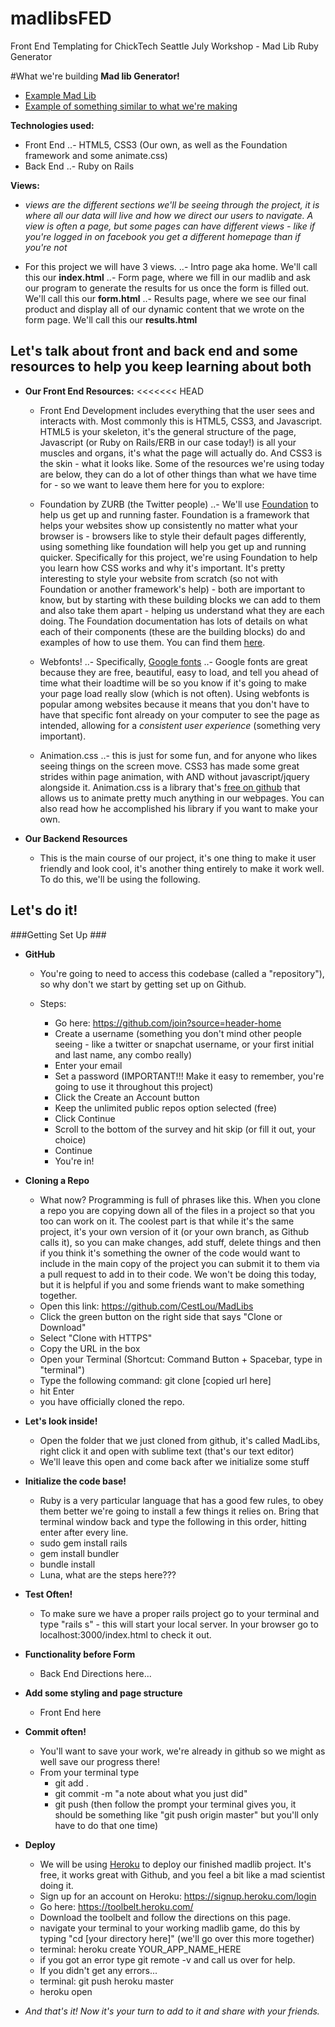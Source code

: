 # madlibsFED
Front End Templating for ChickTech Seattle July Workshop - Mad Lib Ruby Generator


#What we're building
**Mad lib Generator!**
- <a href="http://cdn.rainbowresource.netdna-cdn.com/products/032883i1.jpg">Example Mad Lib</a>
- <a href="http://www.redkid.net/madlibs/">Example of something similar to what we're making</a>

**Technologies used:**
- Front End
..- HTML5, CSS3 (Our own, as well as the Foundation framework and some animate.css)
- Back End
..- Ruby on Rails

**Views:**
- _views are the different sections we'll be seeing through the project, it is where all our data will live and how we direct our users to navigate. A view is often a page, but some pages can have different views - like if you're logged in on facebook you get a different homepage than if you're not_

- For this project we will have 3 views.
	..- Intro page aka home. We'll call this our **index.html**
	..- Form page, where we fill in our madlib and ask our program to generate the results for us once the form is filled out. We'll call this our **form.html**
	..- Results page, where we see our final product and display all of our dynamic content that we wrote on the form page. We'll call this our **results.html**

## Let's talk about front and back end and some resources to help you keep learning about both ##

- **Our Front End Resources:**
<<<<<<< HEAD
	- Front End Development includes everything that the user sees and interacts with. Most commonly this is HTML5, CSS3, and Javascript. HTML5 is your skeleton, it's the general structure of the page, Javascript (or Ruby on Rails/ERB in our case today!) is all your muscles and organs, it's what the page will actually do. And CSS3 is the skin - what it looks like.  Some of the resources we're using today are below, they can do a lot of other things than what we have time for - so we want to leave them here for you to explore:
	- Foundation by ZURB (the Twitter people)
	..- We'll use <a href="http://foundation.zurb.com/">Foundation</a> to help us get up and running faster. Foundation is a framework that helps your websites show up consistently no matter what your browser is - browsers like to style their default pages differently, using something like foundation will help you get up and running quicker. Specifically for this project, we're using Foundation to help you learn how CSS works and why it's important. It's pretty interesting to style your website from scratch (so not with Foundation or another framework's help) - both are important to know, but by starting with these building blocks we can add to them and also take them apart - helping us understand what they are each doing. The Foundation documentation has lots of details on what each of their components (these are the building blocks) do and examples of how to use them. You can find them <a href="http://foundation.zurb.com/sites/docs/">here</a>.

	- Webfonts!
	..- Specifically, <a href="https://www.google.com/fonts#">Google fonts</a>
	..- Google fonts are great because they are free, beautiful, easy to load, and tell you ahead of time what their loadtime will be so you know if it's going to make your page load really slow (which is not often). Using webfonts is popular among websites because it means that you don't have to have that specific font already on your computer to see the page as intended, allowing for a _consistent user experience_ (something very important).

	- Animation.css
	..- this is just for some fun, and for anyone who likes seeing things on the screen move. CSS3 has made some great strides within page animation, with AND without javascript/jquery alongside it. Animation.css is a library that's <a href="https://github.com/daneden/animate.css">free on github</a> that allows us to animate pretty much anything in our webpages. You can also read how he accomplished his library if you want to make your own. 


- **Our Backend Resources**
	- This is the main course of our project, it's one thing to make it user friendly and look cool, it's another thing entirely to make it work well. To do this, we'll be using the following. 

## Let's do it! ##

###Getting Set Up ###

- **GitHub**
	- You're going to need to access this codebase (called a "repository"), so why don't we start by getting set up on Github. 
	
	- Steps: 
		- Go here: https://github.com/join?source=header-home
		- Create a username (something you don't mind other people seeing - like a twitter or snapchat username, or your first initial and last name, any combo really)
		- Enter your email
		- Set a password (IMPORTANT!!! Make it easy to remember, you're going to use it throughout this project)
		- Click the Create an Account button
		- Keep the unlimited public repos option selected (free) 
		- Click Continue
		- Scroll to the bottom of the survey and hit skip (or fill it out, your choice)
		- Continue 
		- You're in! 
- **Cloning a Repo**
	- What now? Programming is full of phrases like this. When you clone a repo you are copying down all of the files in a project so that you too can work on it. The coolest part is that while it's the same project, it's your own version of it (or your own branch, as Github calls it), so you can make changes, add stuff, delete things and then if you think it's something the owner of the code would want to include in the main copy of the project you can submit it to them via a pull request to add in to their code. We won't be doing this today, but it is helpful if you and some friends want to make something together. 
	- Open this link: https://github.com/CestLou/MadLibs
	- Click the green button on the right side that says "Clone or Download"
	- Select "Clone with HTTPS"
	- Copy the URL in the box
	- Open your Terminal (Shortcut: Command Button + Spacebar, type in "terminal")
	- Type the following command: git clone [copied url here] 
	- hit Enter
	- you have officially cloned the repo. 
- **Let's look inside!** 
	- Open the folder that we just cloned from github, it's called MadLibs, right click it and open with sublime text (that's our text editor)
	- We'll leave this open and come back after we initialize some stuff
- **Initialize the code base!**
	- Ruby is a very particular language that has a good few rules, to obey them better we're going to install a few things it relies on. Bring that terminal window back and type the following in this order, hitting enter after every line. 
	- sudo gem install rails
	- gem install bundler
	- bundle install
	- Luna, what are the steps here???
- **Test Often!**
	- To make sure we have a proper rails project go to your terminal and type "rails s" - this will start your local server. In your browser go to localhost:3000/index.html to check it out. 

- **Functionality before Form**
	- Back End Directions here... 

- **Add some styling and page structure**
	- Front End here 

- **Commit often!**
	- You'll want to save your work, we're already in github so we might as well save our progress there! 
	- From your terminal type 
		- git add .
		- git commit -m "a note about what you just did"
		- git push (then follow the prompt your terminal gives you, it should be something like "git push origin master" but you'll only have to do that one time) 

- **Deploy**
	- We will be using <a href="#">Heroku</a> to deploy our finished madlib project. It's free, it works great with Github, and you feel a bit like a mad scientist doing it. 
	- Sign up for an account on Heroku: https://signup.heroku.com/login
	- Go here: https://toolbelt.heroku.com/ 
	- Download the toolbelt and follow the directions on this page. 
	- navigate your terminal to your working madlib game, do this by typing "cd [your directory here]" (we'll go over this more together)
	- terminal: heroku create YOUR_APP_NAME_HERE
	- if you got an error type git remote -v and call us over for help.
	- If you didn't get any errors... 
	- terminal: git push heroku master
	- heroku open  

- *And that's it! Now it's your turn to add to it and share with your friends.*
